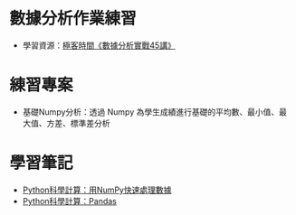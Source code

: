 # 數據分析作業練習

- 學習資源：[極客時間《數據分析實戰45講》](https://time.geekbang.org/column/intro/147)

# 練習專案

- 基礎Numpy分析：透過 Numpy 為學生成績進行基礎的平均數、最小值、最大值、方差、標準差分析







# 學習筆記

- [Python科學計算：用NumPy快速處理數據](note/exercise1.md)
- [Python科學計算：Pandas]()

